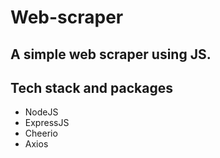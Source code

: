 # Web-scraper

## A simple web scraper using JS.

## Tech stack and packages
- NodeJS
- ExpressJS
- Cheerio
- Axios
